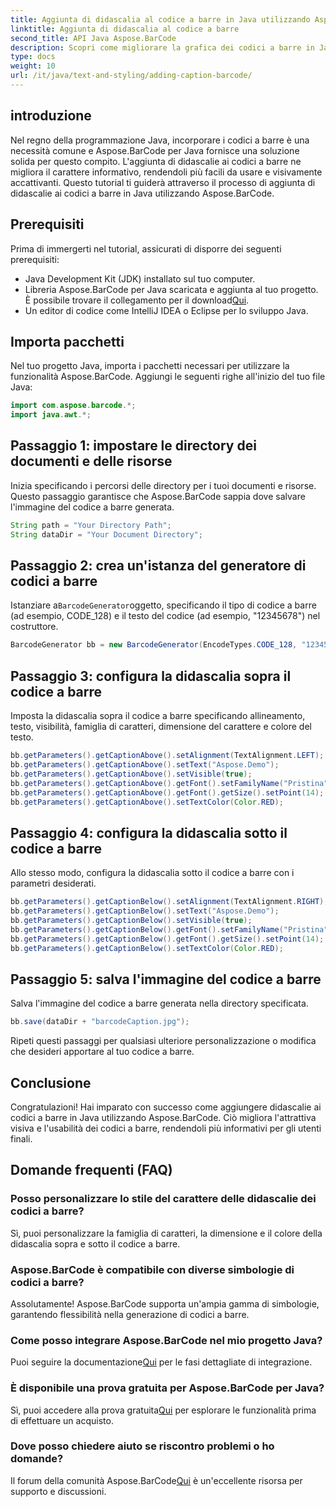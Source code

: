 ```yaml
---
title: Aggiunta di didascalia al codice a barre in Java utilizzando Aspose.BarCode
linktitle: Aggiunta di didascalia al codice a barre
second_title: API Java Aspose.BarCode
description: Scopri come migliorare la grafica dei codici a barre in Java con Aspose.BarCode. Aggiungi didascalie senza sforzo per una migliore esperienza utente.
type: docs
weight: 10
url: /it/java/text-and-styling/adding-caption-barcode/
---
```


## introduzione

Nel regno della programmazione Java, incorporare i codici a barre è una necessità comune e Aspose.BarCode per Java fornisce una soluzione solida per questo compito. L'aggiunta di didascalie ai codici a barre ne migliora il carattere informativo, rendendoli più facili da usare e visivamente accattivanti. Questo tutorial ti guiderà attraverso il processo di aggiunta di didascalie ai codici a barre in Java utilizzando Aspose.BarCode.

## Prerequisiti

Prima di immergerti nel tutorial, assicurati di disporre dei seguenti prerequisiti:

- Java Development Kit (JDK) installato sul tuo computer.
-  Libreria Aspose.BarCode per Java scaricata e aggiunta al tuo progetto. È possibile trovare il collegamento per il download[Qui](https://releases.aspose.com/barcode/java/).
- Un editor di codice come IntelliJ IDEA o Eclipse per lo sviluppo Java.

## Importa pacchetti

Nel tuo progetto Java, importa i pacchetti necessari per utilizzare la funzionalità Aspose.BarCode. Aggiungi le seguenti righe all'inizio del tuo file Java:

```java
import com.aspose.barcode.*;
import java.awt.*;
```

## Passaggio 1: impostare le directory dei documenti e delle risorse

Inizia specificando i percorsi delle directory per i tuoi documenti e risorse. Questo passaggio garantisce che Aspose.BarCode sappia dove salvare l'immagine del codice a barre generata. 

```java
String path = "Your Directory Path";
String dataDir = "Your Document Directory";
```

## Passaggio 2: crea un'istanza del generatore di codici a barre

 Istanziare a`BarcodeGenerator`oggetto, specificando il tipo di codice a barre (ad esempio, CODE_128) e il testo del codice (ad esempio, "12345678") nel costruttore.

```java
BarcodeGenerator bb = new BarcodeGenerator(EncodeTypes.CODE_128, "12345678");
```

## Passaggio 3: configura la didascalia sopra il codice a barre

Imposta la didascalia sopra il codice a barre specificando allineamento, testo, visibilità, famiglia di caratteri, dimensione del carattere e colore del testo.

```java
bb.getParameters().getCaptionAbove().setAlignment(TextAlignment.LEFT);
bb.getParameters().getCaptionAbove().setText("Aspose.Demo");
bb.getParameters().getCaptionAbove().setVisible(true);
bb.getParameters().getCaptionAbove().getFont().setFamilyName("Pristina");
bb.getParameters().getCaptionAbove().getFont().getSize().setPoint(14);
bb.getParameters().getCaptionAbove().setTextColor(Color.RED);
```

## Passaggio 4: configura la didascalia sotto il codice a barre

Allo stesso modo, configura la didascalia sotto il codice a barre con i parametri desiderati.

```java
bb.getParameters().getCaptionBelow().setAlignment(TextAlignment.RIGHT);
bb.getParameters().getCaptionBelow().setText("Aspose.Demo");
bb.getParameters().getCaptionBelow().setVisible(true);
bb.getParameters().getCaptionBelow().getFont().setFamilyName("Pristina");
bb.getParameters().getCaptionBelow().getFont().getSize().setPoint(14);
bb.getParameters().getCaptionBelow().setTextColor(Color.RED);
```

## Passaggio 5: salva l'immagine del codice a barre

Salva l'immagine del codice a barre generata nella directory specificata.

```java
bb.save(dataDir + "barcodeCaption.jpg");
```

Ripeti questi passaggi per qualsiasi ulteriore personalizzazione o modifica che desideri apportare al tuo codice a barre.

## Conclusione

Congratulazioni! Hai imparato con successo come aggiungere didascalie ai codici a barre in Java utilizzando Aspose.BarCode. Ciò migliora l'attrattiva visiva e l'usabilità dei codici a barre, rendendoli più informativi per gli utenti finali.

## Domande frequenti (FAQ)

### Posso personalizzare lo stile del carattere delle didascalie dei codici a barre?
Sì, puoi personalizzare la famiglia di caratteri, la dimensione e il colore della didascalia sopra e sotto il codice a barre.

### Aspose.BarCode è compatibile con diverse simbologie di codici a barre?
Assolutamente! Aspose.BarCode supporta un'ampia gamma di simbologie, garantendo flessibilità nella generazione di codici a barre.

### Come posso integrare Aspose.BarCode nel mio progetto Java?
 Puoi seguire la documentazione[Qui](https://reference.aspose.com/barcode/java/) per le fasi dettagliate di integrazione.

### È disponibile una prova gratuita per Aspose.BarCode per Java?
 Sì, puoi accedere alla prova gratuita[Qui](https://releases.aspose.com/) per esplorare le funzionalità prima di effettuare un acquisto.

### Dove posso chiedere aiuto se riscontro problemi o ho domande?
 Il forum della comunità Aspose.BarCode[Qui](https://forum.aspose.com/c/barcode/13) è un'eccellente risorsa per supporto e discussioni.